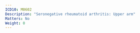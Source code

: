 ```yaml
---
ICD10: M0602
Description: "Seronegative rheumatoid arthritis: Upper arm"
Matters: No
Weight: 0
---
```

